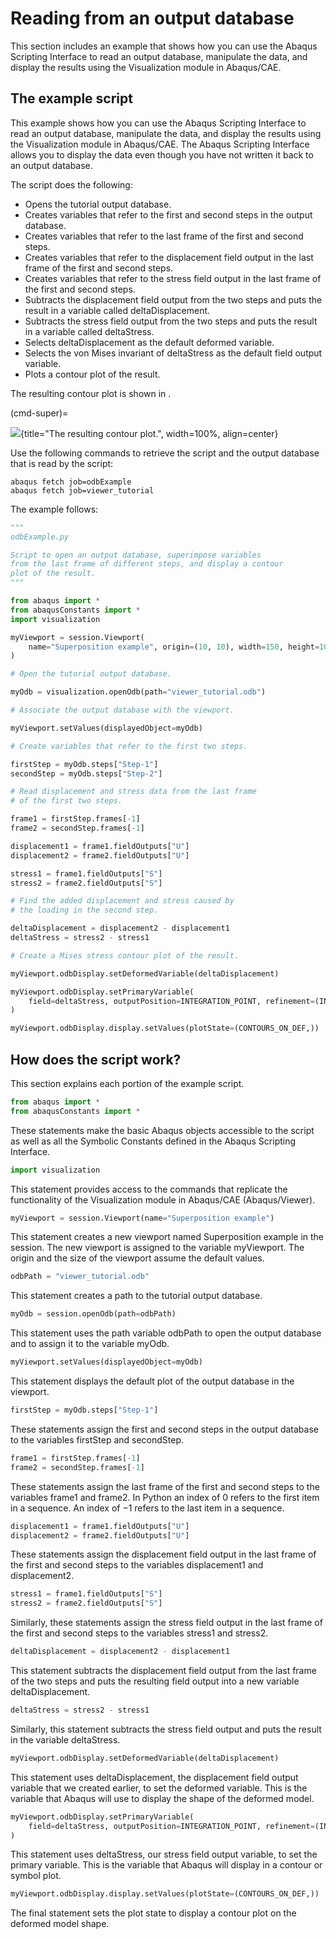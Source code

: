 # Reading from an output database

This section includes an example that shows how you can use the Abaqus Scripting Interface to read an output database, manipulate the data, and display the results using the Visualization module in Abaqus/CAE.

## The example script

This example shows how you can use the Abaqus Scripting Interface to read an output database, manipulate the data, and display the results using the Visualization module in Abaqus/CAE. The Abaqus Scripting Interface allows you to display the data even though you have not written it back to an output database.

The script does the following:

- Opens the tutorial output database.
- Creates variables that refer to the first and second steps in the output database.
- Creates variables that refer to the last frame of the first and second steps.
- Creates variables that refer to the displacement field output in the last frame of the first and second steps.
- Creates variables that refer to the stress field output in the last frame of the first and second steps.
- Subtracts the displacement field output from the two steps and puts the result in a variable called deltaDisplacement.
- Subtracts the stress field output from the two steps and puts the result in a variable called deltaStress.
- Selects deltaDisplacement as the default deformed variable.
- Selects the von Mises invariant of deltaStress as the default field output variable.
- Plots a contour plot of the result.

The resulting contour plot is shown in [](#cmd-super).

(cmd-super)=

![](/images/cmd-super.png){title="The resulting contour plot.", width=100%, align=center}

Use the following commands to retrieve the script and the output database that is read by the script:

```shell
abaqus fetch job=odbExample
abaqus fetch job=viewer_tutorial
```

The example follows:

```python
"""
odbExample.py

Script to open an output database, superimpose variables
from the last frame of different steps, and display a contour
plot of the result.
"""

from abaqus import *
from abaqusConstants import *
import visualization

myViewport = session.Viewport(
    name="Superposition example", origin=(10, 10), width=150, height=100
)

# Open the tutorial output database.

myOdb = visualization.openOdb(path="viewer_tutorial.odb")

# Associate the output database with the viewport.

myViewport.setValues(displayedObject=myOdb)

# Create variables that refer to the first two steps.

firstStep = myOdb.steps["Step-1"]
secondStep = myOdb.steps["Step-2"]

# Read displacement and stress data from the last frame
# of the first two steps.

frame1 = firstStep.frames[-1]
frame2 = secondStep.frames[-1]

displacement1 = frame1.fieldOutputs["U"]
displacement2 = frame2.fieldOutputs["U"]

stress1 = frame1.fieldOutputs["S"]
stress2 = frame2.fieldOutputs["S"]

# Find the added displacement and stress caused by
# the loading in the second step.

deltaDisplacement = displacement2 - displacement1
deltaStress = stress2 - stress1

# Create a Mises stress contour plot of the result.

myViewport.odbDisplay.setDeformedVariable(deltaDisplacement)

myViewport.odbDisplay.setPrimaryVariable(
    field=deltaStress, outputPosition=INTEGRATION_POINT, refinement=(INVARIANT, "Mises")
)

myViewport.odbDisplay.display.setValues(plotState=(CONTOURS_ON_DEF,))
```

## How does the script work?

This section explains each portion of the example script.

```python
from abaqus import *
from abaqusConstants import *
```

These statements make the basic Abaqus objects accessible to the script as well as all the Symbolic Constants defined in the Abaqus Scripting Interface.

```python
import visualization
```

This statement provides access to the commands that replicate the functionality of the Visualization module in Abaqus/CAE (Abaqus/Viewer).

```python
myViewport = session.Viewport(name="Superposition example")
```

This statement creates a new viewport named Superposition example in the session. The new viewport is assigned to the variable myViewport. The origin and the size of the viewport assume the default values.

```python
odbPath = "viewer_tutorial.odb"
```

This statement creates a path to the tutorial output database.

```python
myOdb = session.openOdb(path=odbPath)
```

This statement uses the path variable odbPath to open the output database and to assign it to the variable myOdb.

```python
myViewport.setValues(displayedObject=myOdb)
```

This statement displays the default plot of the output database in the viewport.

```python
firstStep = myOdb.steps["Step-1"]
```

These statements assign the first and second steps in the output database to the variables firstStep and secondStep.

```python
frame1 = firstStep.frames[-1]
frame2 = secondStep.frames[-1]
```

These statements assign the last frame of the first and second steps to the variables frame1 and frame2. In Python an index of 0 refers to the first item in a sequence. An index of −1 refers to the last item in a sequence.

```python
displacement1 = frame1.fieldOutputs["U"]
displacement2 = frame2.fieldOutputs["U"]
```

These statements assign the displacement field output in the last frame of the first and second steps to the variables displacement1 and displacement2.

```python
stress1 = frame1.fieldOutputs["S"]
stress2 = frame2.fieldOutputs["S"]
```

Similarly, these statements assign the stress field output in the last frame of the first and second steps to the variables stress1 and stress2.

```python
deltaDisplacement = displacement2 - displacement1
```

This statement subtracts the displacement field output from the last frame of the two steps and puts the resulting field output into a new variable deltaDisplacement.

```python
deltaStress = stress2 - stress1
```

Similarly, this statement subtracts the stress field output and puts the result in the variable deltaStress.

```python
myViewport.odbDisplay.setDeformedVariable(deltaDisplacement)
```

This statement uses deltaDisplacement, the displacement field output variable that we created earlier, to set the deformed variable. This is the variable that Abaqus will use to display the shape of the deformed model.

```python
myViewport.odbDisplay.setPrimaryVariable(
    field=deltaStress, outputPosition=INTEGRATION_POINT, refinement=(INVARIANT, "Mises")
)
```

This statement uses deltaStress, our stress field output variable, to set the primary variable. This is the variable that Abaqus will display in a contour or symbol plot.

```python
myViewport.odbDisplay.display.setValues(plotState=(CONTOURS_ON_DEF,))
```

The final statement sets the plot state to display a contour plot on the deformed model shape.
